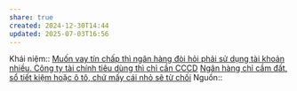 ```yaml
---
share: true
created: 2024-12-30T14:44
updated: 2025-07-03T16:56
---
```

Khái niệm:: 
[Muốn vay tín chấp thì ngân hàng đòi hỏi phải sử dụng tài khoản nhiều. Công ty tài chính tiêu dùng thì chỉ cần CCCD](./Mu%E1%BB%91n%20vay%20t%C3%ADn%20ch%E1%BA%A5p%20th%C3%AC%20ng%C3%A2n%20h%C3%A0ng%20%C4%91%C3%B2i%20h%E1%BB%8Fi%20ph%E1%BA%A3i%20s%E1%BB%AD%20d%E1%BB%A5ng%20t%C3%A0i%20kho%E1%BA%A3n%20nhi%E1%BB%81u.%20C%C3%B4ng%20ty%20t%C3%A0i%20ch%C3%ADnh%20ti%C3%AAu%20d%C3%B9ng%20th%C3%AC%20ch%E1%BB%89%20c%E1%BA%A7n%20CCCD.md)
[Ngân hàng chỉ cầm đất, sổ tiết kiệm hoặc ô tô, chứ mấy cái nhỏ sẽ từ chối](../../Ng%C3%A2n%20h%C3%A0ng,%20%C4%91i%E1%BB%83m%20t%C3%ADn%20d%E1%BB%A5ng/Ng%C3%A2n%20h%C3%A0ng%20ch%E1%BB%89%20c%E1%BA%A7m%20%C4%91%E1%BA%A5t,%20s%E1%BB%95%20ti%E1%BA%BFt%20ki%E1%BB%87m%20ho%E1%BA%B7c%20%C3%B4%20t%C3%B4,%20ch%E1%BB%A9%20m%E1%BA%A5y%20c%C3%A1i%20nh%E1%BB%8F%20s%E1%BA%BD%20t%E1%BB%AB%20ch%E1%BB%91i.md)
Nguồn:: 